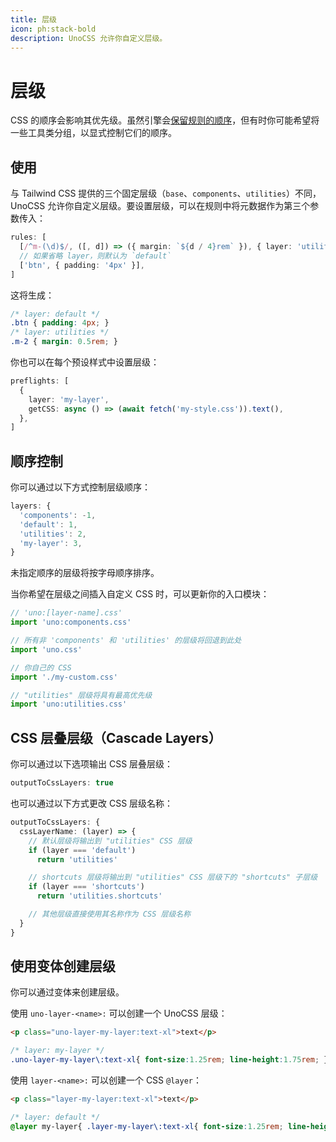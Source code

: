 ```yaml
---
title: 层级
icon: ph:stack-bold
description: UnoCSS 允许你自定义层级。
---
```


# 层级

CSS 的顺序会影响其优先级。虽然引擎会[保留规则的顺序](/config/rules#ordering)，但有时你可能希望将一些工具类分组，以显式控制它们的顺序。

## 使用

与 Tailwind CSS 提供的三个固定层级（`base`、`components`、`utilities`）不同，UnoCSS 允许你自定义层级。要设置层级，可以在规则中将元数据作为第三个参数传入：

```ts
rules: [
  [/^m-(\d)$/, ([, d]) => ({ margin: `${d / 4}rem` }), { layer: 'utilities' }],
  // 如果省略 layer，则默认为 `default`
  ['btn', { padding: '4px' }],
]
```

这将生成：

<!-- eslint-skip -->

```css
/* layer: default */
.btn { padding: 4px; }
/* layer: utilities */
.m-2 { margin: 0.5rem; }
```

你也可以在每个预设样式中设置层级：

```ts
preflights: [
  {
    layer: 'my-layer',
    getCSS: async () => (await fetch('my-style.css')).text(),
  },
]
```

## 顺序控制

你可以通过以下方式控制层级顺序：

<!--eslint-skip-->

```ts
layers: {
  'components': -1,
  'default': 1,
  'utilities': 2,
  'my-layer': 3,
}
```

未指定顺序的层级将按字母顺序排序。

当你希望在层级之间插入自定义 CSS 时，可以更新你的入口模块：

```ts
// 'uno:[layer-name].css'
import 'uno:components.css'

// 所有非 'components' 和 'utilities' 的层级将回退到此处
import 'uno.css'

// 你自己的 CSS
import './my-custom.css'

// "utilities" 层级将具有最高优先级
import 'uno:utilities.css'
```

## CSS 层叠层级（Cascade Layers）

你可以通过以下选项输出 CSS 层叠层级：

```ts
outputToCssLayers: true
```

也可以通过以下方式更改 CSS 层级名称：

```ts
outputToCssLayers: {
  cssLayerName: (layer) => {
    // 默认层级将输出到 "utilities" CSS 层级
    if (layer === 'default')
      return 'utilities'

    // shortcuts 层级将输出到 "utilities" CSS 层级下的 "shortcuts" 子层级
    if (layer === 'shortcuts')
      return 'utilities.shortcuts'

    // 其他层级直接使用其名称作为 CSS 层级名称
  }
}
```

## 使用变体创建层级

你可以通过变体来创建层级。

使用 `uno-layer-<name>:` 可以创建一个 UnoCSS 层级：

```html
<p class="uno-layer-my-layer:text-xl">text</p>
```

<!-- eslint-skip -->

```css
/* layer: my-layer */
.uno-layer-my-layer\:text-xl{ font-size:1.25rem; line-height:1.75rem; }
```

使用 `layer-<name>:` 可以创建一个 CSS `@layer`：

```html
<p class="layer-my-layer:text-xl">text</p>
```

<!-- eslint-skip -->

```css
/* layer: default */
@layer my-layer{ .layer-my-layer\:text-xl{ font-size:1.25rem; line-height:1.75rem; } }
```